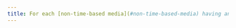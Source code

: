 ```yaml
---
title: For each [non-time-based media](#non-time-based-media) having an alternative, is this alternative relevant?
---
```

